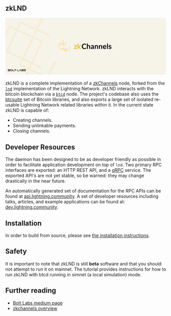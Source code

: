 ## zkLND

<img src="zkchannels_header.png">

zkLND is a complete implementation of a [zkChannels](https://github.com/boltlabs-inc/libzkchannels) node, forked from the [`lnd`](https://github.com/lightningnetwork/lnd) implementation of the Lightning Network. zkLND interacts with the bitcoin blockchain via a [`btcd`](https://github.com/btcsuite/btcd) node.
The project's codebase also uses the [btcsuite](https://github.com/btcsuite/) set of Bitcoin libraries, and also exports a large set of isolated re-usable Lightning Network related libraries within it.  In the current state zkLND is capable of:
* Creating channels.
* Sending unlinkable payments.
* Closing channels.

## Developer Resources
The daemon has been designed to be as developer friendly as possible in order
to facilitate application development on top of `lnd`. Two primary RPC
interfaces are exported: an HTTP REST API, and a [gRPC](https://grpc.io/)
service. The exported API's are not yet stable, so be warned: they may change
drastically in the near future.

An automatically generated set of documentation for the RPC APIs can be found
at [api.lightning.community](https://api.lightning.community). A set of developer
resources including talks, articles, and example applications can be found at:
[dev.lightning.community](https://dev.lightning.community).


## Installation
In order to build from source, please see [the installation instructions](zklnd_tutorial/zklnd_installation_instructions.md).


## Safety
It is important to note that zkLND is still **beta** software and that you should not attempt to run it on mainnet. The tutorial provides instructions for how to run zkLND with btcd running in simnet (a local simulation) mode.


## Further reading
* [Bolt Labs medium page](https://medium.com/boltlabs)
* [zkchannels overview](zklnd_tutorial/zklnd_overview.md)
